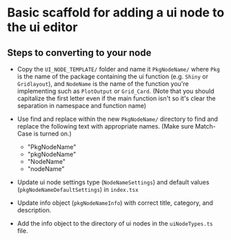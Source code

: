 # Basic scaffold for adding a ui node to the ui editor

## Steps to converting to your node

- Copy the `UI_NODE_TEMPLATE/` folder and name it `PkgNodeName/` where `Pkg` is the name of the package containing the ui function (e.g. `Shiny` or `Gridlayout`), and `NodeName` is the name of the function you're implementing such as `PlotOutput` or `Grid_Card`. (Note that you should capitalize the first letter even if the main function isn't so it's clear the separation in namespace and function name)

- Use find and replace within the new `PkgNodeName/` directory to find and replace the following text with appropriate names. (Make sure Match-Case is turned on.)
  - "PkgNodeName"
  - "pkgNodeName"
  - "NodeName"
  - "nodeName"
- Update ui node settings type (`NodeNameSettings`) and default values (`pkgNodeNameDefaultSettings`) in `index.tsx`
- Update info object (`pkgNodeNameInfo`) with correct title, category, and description.
- Add the info object to the directory of ui nodes in the `uiNodeTypes.ts` file.
